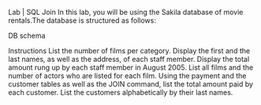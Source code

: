 Lab | SQL Join
In this lab, you will be using the Sakila database of movie rentals.The database is structured as follows:

DB schema

Instructions
List the number of films per category.
Display the first and the last names, as well as the address, of each staff member.
Display the total amount rung up by each staff member in August 2005.
List all films and the number of actors who are listed for each film.
Using the payment and the customer tables as well as the JOIN command, list the total amount paid by each customer. List the customers alphabetically by their last names.

